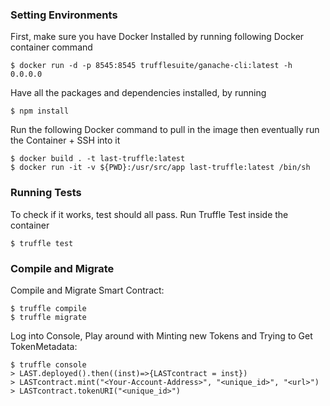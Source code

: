### Setting Environments

First, make sure you have Docker Installed
by running following Docker container command

```
$ docker run -d -p 8545:8545 trufflesuite/ganache-cli:latest -h 0.0.0.0
```
Have all the packages and dependencies installed, by running

```
$ npm install
```

Run the following Docker command to pull in the image
then eventually run the Container + SSH into it
```
$ docker build . -t last-truffle:latest
$ docker run -it -v ${PWD}:/usr/src/app last-truffle:latest /bin/sh
```

### Running Tests

To check if it works, test should all pass. Run Truffle Test inside the container
```
$ truffle test
```

### Compile and Migrate

Compile and Migrate Smart Contract:
```
$ truffle compile
$ truffle migrate 
```

Log into Console, Play around with Minting new Tokens and Trying to Get TokenMetadata:
```
$ truffle console
> LAST.deployed().then((inst)=>{LASTcontract = inst})
> LASTcontract.mint("<Your-Account-Address>", "<unique_id>", "<url>")
> LASTcontract.tokenURI("<unique_id>")
```
